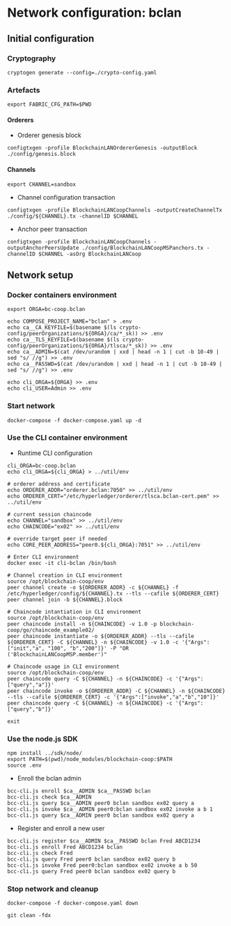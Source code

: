 # Network configuration: bclan


## Initial configuration


### Cryptography

```
cryptogen generate --config=./crypto-config.yaml
```

### Artefacts

```
export FABRIC_CFG_PATH=$PWD
```

#### Orderers

  * Orderer genesis block

```
configtxgen -profile BlockchainLANOrdererGenesis -outputBlock ./config/genesis.block
```

#### Channels

```
export CHANNEL=sandbox
```

  * Channel configuration transaction 

```
configtxgen -profile BlockchainLANCoopChannels -outputCreateChannelTx ./config/${CHANNEL}.tx -channelID $CHANNEL
```

  * Anchor peer transaction

```
configtxgen -profile BlockchainLANCoopChannels -outputAnchorPeersUpdate ./config/BlockchainLANCoopMSPanchors.tx -channelID $CHANNEL -asOrg BlockchainLANCoop
```

## Network setup

### Docker containers environment

```
export ORGA=bc-coop.bclan

echo COMPOSE_PROJECT_NAME="bclan" > .env
echo ca__CA_KEYFILE=$(basename $(ls crypto-config/peerOrganizations/${ORGA}/ca/*_sk)) >> .env
echo ca__TLS_KEYFILE=$(basename $(ls crypto-config/peerOrganizations/${ORGA}/tlsca/*_sk)) >> .env
echo ca__ADMIN=$(cat /dev/urandom | xxd | head -n 1 | cut -b 10-49 | sed "s/ //g") >> .env
echo ca__PASSWD=$(cat /dev/urandom | xxd | head -n 1 | cut -b 10-49 | sed "s/ //g") >> .env

echo cli_ORGA=${ORGA} >> .env
echo cli_USER=Admin >> .env
```

### Start network

```
docker-compose -f docker-compose.yaml up -d
```

### Use the CLI container environment


  * Runtime CLI configuration

```
cli_ORGA=bc-coop.bclan
echo cli_ORGA=${cli_ORGA} > ../util/env

# orderer address and certificate
echo ORDERER_ADDR="orderer.bclan:7050" >> ../util/env
echo ORDERER_CERT="/etc/hyperledger/orderer/tlsca.bclan-cert.pem" >> ../util/env

# current session chaincode
echo CHANNEL="sandbox" >> ../util/env
echo CHAINCODE="ex02" >> ../util/env

# override target peer if needed
echo CORE_PEER_ADDRESS="peer0.${cli_ORGA}:7051" >> ../util/env

# Enter CLI environment
docker exec -it cli-bclan /bin/bash
```

```
# Channel creation in CLI environment
source /opt/blockchain-coop/env
peer channel create -o ${ORDERER_ADDR} -c ${CHANNEL} -f /etc/hyperledger/config/${CHANNEL}.tx --tls --cafile ${ORDERER_CERT}
peer channel join -b ${CHANNEL}.block
```

```
# Chaincode intantiation in CLI environment
source /opt/blockchain-coop/env
peer chaincode install -n ${CHAINCODE} -v 1.0 -p blockchain-coop/go/chaincode_example02/
peer chaincode instantiate -o ${ORDERER_ADDR} --tls --cafile ${ORDERER_CERT} -C ${CHANNEL} -n ${CHAINCODE} -v 1.0 -c '{"Args":["init","a", "100", "b","200"]}' -P "OR ('BlockchainLANCoopMSP.member')"
```

```
# Chaincode usage in CLI environment
source /opt/blockchain-coop/env
peer chaincode query -C ${CHANNEL} -n ${CHAINCODE} -c '{"Args":["query","a"]}'
peer chaincode invoke -o ${ORDERER_ADDR} -C ${CHANNEL} -n ${CHAINCODE} --tls --cafile ${ORDERER_CERT} -c '{"Args":["invoke","a","b","10"]}'
peer chaincode query -C ${CHANNEL} -n ${CHAINCODE} -c '{"Args":["query","b"]}'
```

```
exit
```


### Use the node.js SDK

```
npm install ../sdk/node/
export PATH=$(pwd)/node_modules/blockchain-coop:$PATH
source .env
```

  * Enroll the bclan admin

```
bcc-cli.js enroll $ca__ADMIN $ca__PASSWD bclan
bcc-cli.js check $ca__ADMIN
bcc-cli.js query $ca__ADMIN peer0 bclan sandbox ex02 query a
bcc-cli.js invoke $ca__ADMIN peer0:bclan sandbox ex02 invoke a b 1
bcc-cli.js query $ca__ADMIN peer0 bclan sandbox ex02 query a
```

  * Register and enroll a new user

```
bcc-cli.js register $ca__ADMIN $ca__PASSWD bclan Fred ABCD1234
bcc-cli.js enroll Fred ABCD1234 bclan
bcc-cli.js check Fred
bcc-cli.js query Fred peer0 bclan sandbox ex02 query b
bcc-cli.js invoke Fred peer0:bclan sandbox ex02 invoke a b 50
bcc-cli.js query Fred peer0 bclan sandbox ex02 query b
```


### Stop network and cleanup

```
docker-compose -f docker-compose.yaml down
```

```
git clean -fdx
```

